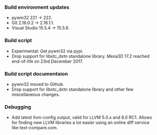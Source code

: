 ### Build environment updates
- pywin32 221 -> 222.
- Git 2.16.0.2 -> 2.16.1.1. 
- Visual Studio 15.5.4 -> 15.5.6.
### Build script
- Experimental: Get pywin32 via pypi.
- Drop support for libxtc_dxtn standalone library. Mesa3D 17.2 reached end-of-life on 23rd December 2017.
### Build script documentaion
- pywin32 moved to Github.
- Drop support for libxtc_dxtn standalone library and other few miscellaneous changes.
### Debugging
- Add latest llvm-config output, valid for LLVM 5.0.x and 6.0 RC1. Allows for finding new LLVM libraries a lot easier using an online diff service like text-compare.com.